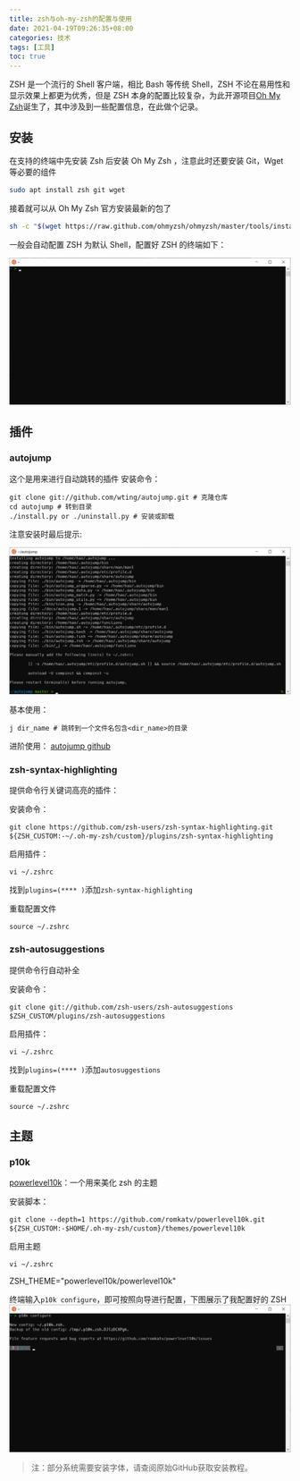 ```yaml
---
title: zsh与oh-my-zsh的配置与使用
date: 2021-04-19T09:26:35+08:00
categories: 技术
tags: [工具]
toc: true
---
```


ZSH 是一个流行的 Shell 客户端，相比 Bash 等传统 Shell，ZSH 不论在易用性和显示效果上都更为优秀，但是 ZSH 本身的配置比较复杂，为此开源项目[Oh My Zsh](https://ohmyz.sh/)诞生了，其中涉及到一些配置信息，在此做个记录。

<!-- more -->

## 安装

在支持的终端中先安装 Zsh 后安装 Oh My Zsh ，注意此时还要安装 Git，Wget 等必要的组件

```bash
sudo apt install zsh git wget
```

接着就可以从 Oh My Zsh 官方安装最新的包了

```bash
sh -c "$(wget https://raw.github.com/ohmyzsh/ohmyzsh/master/tools/install.sh -O -)"
```

一般会自动配置 ZSH 为默认 Shell，配置好 ZSH 的终端如下：

![初步配置好的Zsh](https://raw.githubusercontent.com/Waynehfut/blog/img/img20210422100017.png)

## 插件

### autojump

这个是用来进行自动跳转的插件
安装命令：

```shell
git clone git://github.com/wting/autojump.git # 克隆仓库
cd autojump # 转到目录
./install.py or ./uninstall.py # 安装或卸载
```

注意安装时最后提示:

![手动修改提示](https://raw.githubusercontent.com/Waynehfut/blog/img/img20210422100851.png)

基本使用：

```shell
j dir_name # 跳转到一个文件名包含<dir_name>的目录
```

进阶使用：
[autojump github](https://github.com/wting/autojump)

### zsh-syntax-highlighting

提供命令行关键词高亮的插件：

安装命令：

```shell
git clone https://github.com/zsh-users/zsh-syntax-highlighting.git ${ZSH_CUSTOM:-~/.oh-my-zsh/custom}/plugins/zsh-syntax-highlighting
```

启用插件：

```shell
vi ~/.zshrc
```

找到`plugins=(**** )`添加`zsh-syntax-highlighting`

重载配置文件

```shell
source ~/.zshrc
```

### zsh-autosuggestions

提供命令行自动补全

安装命令：

```shell
git clone git://github.com/zsh-users/zsh-autosuggestions $ZSH_CUSTOM/plugins/zsh-autosuggestions
```

启用插件：

```shell
vi ~/.zshrc
```

找到`plugins=(**** )`添加`autosuggestions`

重载配置文件

```shell
source ~/.zshrc
```

## 主题

### p10k

[powerlevel10k](https://github.com/romkatv/powerlevel10k)：一个用来美化 zsh 的主题

安装脚本：

```shell
git clone --depth=1 https://github.com/romkatv/powerlevel10k.git ${ZSH_CUSTOM:-$HOME/.oh-my-zsh/custom}/themes/powerlevel10k
```

启用主题

```shell
vi ~/.zshrc
```

ZSH_THEME="powerlevel10k/powerlevel10k"

终端输入`p10k configure`，即可按照向导进行配置，下图展示了我配置好的 ZSH
![配置好的p10k](https://raw.githubusercontent.com/Waynehfut/blog/img/img20210422102000.png)

> 注：部分系统需要安装字体，请查阅原始GitHub获取安装教程。